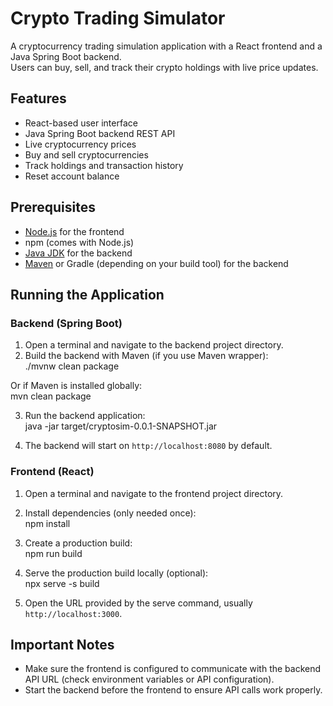 # Crypto Trading Simulator

A cryptocurrency trading simulation application with a React frontend and a Java Spring Boot backend.  
Users can buy, sell, and track their crypto holdings with live price updates.


## Features

- React-based user interface  
- Java Spring Boot backend REST API  
- Live cryptocurrency prices  
- Buy and sell cryptocurrencies  
- Track holdings and transaction history  
- Reset account balance  


## Prerequisites

- [Node.js](https://nodejs.org) for the frontend  
- npm (comes with Node.js)  
- [Java JDK](https://adoptium.net) for the backend  
- [Maven](https://maven.apache.org) or Gradle (depending on your build tool) for the backend  



## Running the Application

### Backend (Spring Boot)

1. Open a terminal and navigate to the backend project directory.  
2. Build the backend with Maven (if you use Maven wrapper):  
./mvnw clean package

Or if Maven is installed globally:  
mvn clean package

3. Run the backend application:  
java -jar target/cryptosim-0.0.1-SNAPSHOT.jar
 
4. The backend will start on `http://localhost:8080` by default.

### Frontend (React)

1. Open a terminal and navigate to the frontend project directory.  
2. Install dependencies (only needed once):  
npm install

3. Create a production build:  
npm run build

4. Serve the production build locally (optional):  
npx serve -s build


5. Open the URL provided by the serve command, usually `http://localhost:3000`.


## Important Notes

- Make sure the frontend is configured to communicate with the backend API URL (check environment variables or API configuration).  
- Start the backend before the frontend to ensure API calls work properly.

